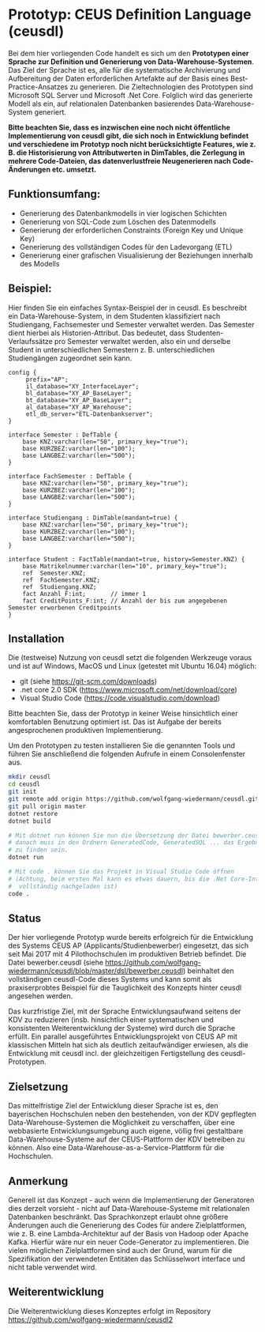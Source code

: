 Prototyp: CEUS Definition Language (ceusdl)
===========================================

Bei dem hier vorliegenden Code handelt es sich um den __Prototypen einer Sprache zur Definition und Generierung von Data-Warehouse-Systemen__.
Das Ziel der Sprache ist es, alle für die systematische Archivierung und Aufbereitung der Daten erforderlichen Artefakte auf der Basis
eines Best-Practice-Ansatzes zu generieren. Die Zieltechnologien des Prototypen sind Microsoft SQL Server und Microsoft .Net Core. Folglich wird
das generierte Modell als ein, auf relationalen Datenbanken basierendes Data-Warehouse-System generiert.  

__Bitte beachten Sie, dass es inzwischen eine noch nicht öffentliche Implementierung von ceusdl gibt, die sich noch in Entwicklung befindet 
und verschiedene im Prototyp noch nicht berücksichtigte Features, wie z. B. die Historisierung von Attributwerten in DimTables, die
Zerlegung in mehrere Code-Dateien, das datenverlustfreie Neugenerieren nach Code-Änderungen etc. umsetzt.__

Funktionsumfang:
----------------

* Generierung des Datenbankmodells in vier logischen Schichten
* Generierung von SQL-Code zum Löschen des Datenmodells
* Generierung der erforderlichen Constraints (Foreign Key und Unique Key)
* Generierung des vollständigen Codes für den Ladevorgang (ETL)
* Generierung einer grafischen Visualisierung der Beziehungen innerhalb des Modells

Beispiel:
---------

Hier finden Sie ein einfaches Syntax-Beispiel der in ceusdl. Es beschreibt ein Data-Warehouse-System, in dem 
Studenten klassifiziert nach Studiengang, Fachsemester und Semester verwaltet werden. Das Semester 
dient hierbei als Historien-Attribut. Das bedeutet, dass Studenten-Verlaufssätze pro Semester verwaltet werden,
also ein und derselbe Student in unterschiedlichen Semestern z. B. unterschiedlichen Studiengängen
zugeordnet sein kann.

```
config {
     prefix="AP";
     il_database="XY_InterfaceLayer";
     bl_database="XY_AP_BaseLayer";
     bt_database="XY_AP_BaseLayer";
     al_database="XY_AP_Warehouse";     
     etl_db_server="ETL-Datenbankserver";
}

interface Semester : DefTable {
    base KNZ:varchar(len="50", primary_key="true");
    base KURZBEZ:varchar(len="100");
    base LANGBEZ:varchar(len="500");
}

interface FachSemester : DefTable {
    base KNZ:varchar(len="50", primary_key="true");
    base KURZBEZ:varchar(len="100");
    base LANGBEZ:varchar(len="500");
}

interface Studiengang : DimTable(mandant=true) {
    base KNZ:varchar(len="50", primary_key="true");
    base KURZBEZ:varchar(len="100");
    base LANGBEZ:varchar(len="500");   
}

interface Student : FactTable(mandant=true, history=Semester.KNZ) {
    base Matrikelnummer:varchar(len="10", primary_key="true");
    ref  Semester.KNZ;
    ref  FachSemester.KNZ;
    ref  Studiengang.KNZ;
    fact Anzahl_F:int;       // immer 1
    fact CreditPoints_F:int; // Anzahl der bis zum angegebenen Semester erworbenen Creditpoints
}
```

## Installation

Die (testweise) Nutzung von ceusdl setzt die folgenden Werkzeuge voraus und ist auf Windows, MacOS und Linux (getestet mit Ubuntu 16.04) möglich:

* git (siehe https://git-scm.com/downloads)
* .net core 2.0 SDK (https://www.microsoft.com/net/download/core)
* Visual Studio Code (https://code.visualstudio.com/download)

Bitte beachten Sie, dass der Prototyp in keiner Weise hinsichtlich einer komfortablen Benutzung optimiert ist. Das ist Aufgabe der bereits angesprochenen produktiven Implementierung.

Um den Prototypen zu testen installieren Sie die genannten Tools und führen Sie anschließend
die folgenden Aufrufe in einem Consolenfenster aus.

```bash
mkdir ceusdl
cd ceusdl
git init
git remote add origin https://github.com/wolfgang-wiedermann/ceusdl.git
git pull origin master
dotnet restore
dotnet build

# Mit dotnet run können Sie nun die Übersetzung der Datei bewerber.ceusdl anstoßen
# danach muss in den Ordnern GeneratedCode, GeneratedSQL ... das Ergebnis der Generierung
# zu finden sein.
dotnet run

# Mit code . können Sie das Projekt in Visual Studio Code öffnen
# (Achtung, beim ersten Mal kann es etwas dauern, bis die .Net Core-Integration
#  vollständig nachgeladen ist)
code .
```

## Status

Der hier vorliegende Prototyp wurde bereits erfolgreich für die Entwicklung des Systems CEUS AP (Applicants/Studienbewerber) eingesetzt, das sich seit
Mai 2017 mit 4 Pilothochschulen im produktiven Betrieb befindet. Die Datei bewerber.ceusdl (siehe https://github.com/wolfgang-wiedermann/ceusdl/blob/master/dsl/bewerber.ceusdl) beinhaltet den vollständigen ceusdl-Code dieses Systems und kann somit als
praxiserprobtes Beispiel für die Tauglichkeit des Konzepts hinter ceusdl angesehen werden.

Das kurzfristige Ziel, mit der Sprache Entwicklungsaufwand seitens der KDV zu reduzieren (insb. hinsichtlich einer systematischen und konsistenten Weiterentwicklung der Systeme) wird durch die Sprache erfüllt. Ein parallel ausgeführtes Entwicklungsprojekt von CEUS AP mit klassischen Mitteln hat
sich als deutlich zeitaufwändiger erwiesen, als die Entwicklung mit ceusdl incl. der gleichzeitigen Fertigstellung des ceusdl-Prototypen.

## Zielsetzung

Das mittelfristige Ziel der Entwicklung dieser Sprache ist es, den bayerischen Hochschulen neben den bestehenden, von der KDV gepflegten 
Data-Warehouse-Systemen die Möglichkeit zu verschaffen, über eine webbasierte Entwicklungsumgebung auch eigene, völlig frei gestaltbare
Data-Warehouse-Systeme auf der CEUS-Plattform der KDV betreiben zu können. Also eine Data-Warehouse-as-a-Service-Plattform für die Hochschulen.

## Anmerkung

Generell ist das Konzept - auch wenn die Implementierung der Generatoren dies derzeit vorsieht - nicht auf Data-Warehouse-Systeme mit relationalen
Datenbanken beschränkt. Das Sprachkonzept erlaubt ohne größere Änderungen auch die Generierung des Codes für andere Zielplattformen, wie z. B. eine
Lambda-Architektur auf der Basis von Hadoop oder Apache Kafka. Hierfür wäre nur ein neuer Code-Generator zu implementieren.
Die vielen möglichen Zielplattformen sind auch der Grund, warum für die Spezifikation der verwendeten Entitäten das Schlüsselwort
interface und nicht table verwendet wird.

## Weiterentwicklung

Die Weiterentwicklung dieses Konzeptes erfolgt im Repository https://github.com/wolfgang-wiedermann/ceusdl2
